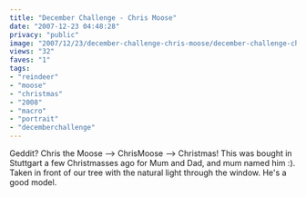 ```yaml
---
title: "December Challenge - Chris Moose"
date: "2007-12-23 04:48:28"
privacy: "public"
image: "2007/12/23/december-challenge-chris-moose/december-challenge-chris-moose.jpg"
views: "32"
faves: "1"
tags:
- "reindeer"
- "moose"
- "christmas"
- "2008"
- "macro"
- "portrait"
- "decemberchallenge"
---
```

Geddit? Chris the Moose --&gt; ChrisMoose --&gt; Christmas! This was bought in Stuttgart a few Christmasses ago for Mum and Dad, and mum named him :).
Taken in front of our tree with the natural light through the window. He's a good model.
